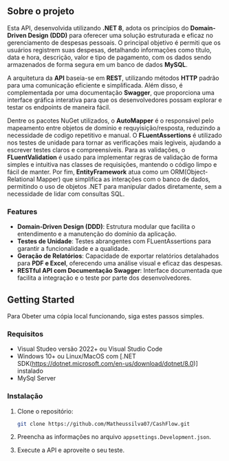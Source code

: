 ## Sobre o projeto 

Esta API, desenvolvida utilizando **.NET 8**, adota os princípios do **Domain-Driven Design (DDD)** para oferecer uma solução estruturada e eficaz no gerenciamento de despesas pessoais. O principal objetivo é permiti que os usuários registrem suas despesas, detalhando informações como título, data e hora, descrição, valor e tipo de pagamento, com os dados sendo armazenados de forma segura em um banco de dados **MySQL**. 

A arquitetura da **API** baseia-se em **REST**, utilizando métodos **HTTP** padrão para uma comunicação eficiente e simplificada. Além disso, é complementada por uma documentação **Swagger**, que proporciona uma interface gráfica interativa para que os desenvolvedores possam explorar e testar os endpoints de maneira fácil. 

Dentre os pacotes NuGet utilizados, o **AutoMapper** é o responsável pelo mapeamento entre objetos de dominio e requyisição/resposta, reduzindo a necessidade de codigo repetitivo e manual. O **FLuentAssertions** é utilizado nos testes de unidade para tornar as verificações mais legiveis, ajudando a escrever testes claros e compreensíveis. Para as validações, o **FLuentValidation** é usado para implementar regras de validação de forma simples e intuitiva nas classes de requisições, mantendo o código limpo e fácil de manter. Por fim, **EntityFramework** atua como um ORM(Object-Relational Mapper) que simplifica as interações com o banco de dados, permitindo o uso de objetos .NET para manipular dados diretamente, sem a necessidade de lidar com consultas SQL. 

### Features

- **Domain-Driven Design (DDD)**: Estrutura modular que facilita o entendimento e a manutenção do domínio da aplicação.
- **Testes de Unidade**: Testes abrangentes com FLuentAssertions para garantir a funcionalidade e a qualidade. 
- **Geração de Relatórios**: Capacidade de exportar relatórios detalahados para **PDF e Excel**, oferecendo uma análise visual e eficaz das despesas.
- **RESTful API com Documentação Swagger**: Interface documentada que facilita a integração e o teste por parte dos desenvolvedores.

## Getting Started

Para Obeter uma cópia local funcionando, siga estes passos simples.

### Requisitos

* Visual Studeo versão 2022+ ou Visual Studio Code
* Windows 10+ ou Linux/MacOS com [.NET SDK(https://dotnet.microsoft.com/en-us/download/dotnet/8.0)] instalado 
* MySql Server

### Instalação

1. Clone o repositório: 
    ```sh
    git clone https://github.com/Matheussilva07/CashFlow.git
    ```

2. Preencha as informações no arquivo `appsettings.Development.json`.
3. Execute a API e aproveite o seu teste.